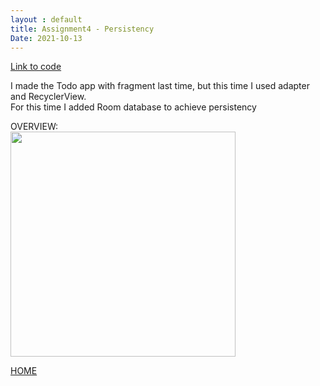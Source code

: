 ```yaml
---
layout : default
title: Assignment4 - Persistency 
Date: 2021-10-13
---
```

[Link to code](https://github.com/saiqi1999/cs5520project/tree/main/Assignment4)

I made the Todo app with fragment last time, but this time I used adapter and RecyclerView.\
For this time I added Room database to achieve persistency 

OVERVIEW:\
<img src = "https://raw.githubusercontent.com/saiqi1999/cs5520project/gh-pages/images/HW4/HW4overview.gif" width="360"/>


[HOME](https://saiqi1999.github.io/cs5520project/)

